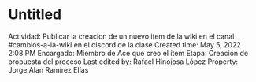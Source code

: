 # Untitled

Actividad: Publicar la creacion de un nuevo item de la wiki en el canal #cambios-a-la-wiki en el discord de la clase
Created time: May 5, 2022 2:08 PM
Encargado: Miembro de Ace que creo el ítem
Etapa: Creación de propuesta del proceso
Last edited by: Rafael Hinojosa López
Property: Jorge Alan Ramírez Elías